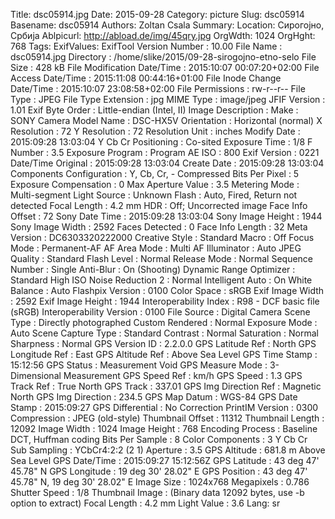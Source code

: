 Title: dsc05914.jpg
Date: 2015-09-28
Category: picture
Slug: dsc05914
Basename: dsc05914
Authors: Zoltan Csala
Summary:
Location: Сирогојно, Србија
Ablpicurl: http://abload.de/img/45qry.jpg
OrgWdth: 1024
OrgHght: 768
Tags:
ExifValues: ExifTool Version Number : 10.00
            File Name : dsc05914.jpg
            Directory : /home/slike/2015/09-28-sirogojno-etno-selo
            File Size : 428 kB
            File Modification Date/Time : 2015:10:07 00:07:20+02:00
            File Access Date/Time : 2015:11:08 00:44:16+01:00
            File Inode Change Date/Time : 2015:10:07 23:08:58+02:00
            File Permissions : rw-r--r--
            File Type : JPEG
            File Type Extension : jpg
            MIME Type : image/jpeg
            JFIF Version : 1.01
            Exif Byte Order : Little-endian (Intel, II)
            Image Description :
            Make : SONY
            Camera Model Name : DSC-HX5V
            Orientation : Horizontal (normal)
            X Resolution : 72
            Y Resolution : 72
            Resolution Unit : inches
            Modify Date : 2015:09:28 13:03:04
            Y Cb Cr Positioning : Co-sited
            Exposure Time : 1/8
            F Number : 3.5
            Exposure Program : Program AE
            ISO : 800
            Exif Version : 0221
            Date/Time Original : 2015:09:28 13:03:04
            Create Date : 2015:09:28 13:03:04
            Components Configuration : Y, Cb, Cr, -
            Compressed Bits Per Pixel : 5
            Exposure Compensation : 0
            Max Aperture Value : 3.5
            Metering Mode : Multi-segment
            Light Source : Unknown
            Flash : Auto, Fired, Return not detected
            Focal Length : 4.2 mm
            HDR : Off; Uncorrected image
            Face Info Offset : 72
            Sony Date Time : 2015:09:28 13:03:04
            Sony Image Height : 1944
            Sony Image Width : 2592
            Faces Detected : 0
            Face Info Length : 32
            Meta Version : DC6303320222000
            Creative Style : Standard
            Macro : Off
            Focus Mode : Permanent-AF
            AF Area Mode : Multi
            AF Illuminator : Auto
            JPEG Quality : Standard
            Flash Level : Normal
            Release Mode : Normal
            Sequence Number : Single
            Anti-Blur : On (Shooting)
            Dynamic Range Optimizer : Standard
            High ISO Noise Reduction 2 : Normal
            Intelligent Auto : On
            White Balance : Auto
            Flashpix Version : 0100
            Color Space : sRGB
            Exif Image Width : 2592
            Exif Image Height : 1944
            Interoperability Index : R98 - DCF basic file (sRGB)
            Interoperability Version : 0100
            File Source : Digital Camera
            Scene Type : Directly photographed
            Custom Rendered : Normal
            Exposure Mode : Auto
            Scene Capture Type : Standard
            Contrast : Normal
            Saturation : Normal
            Sharpness : Normal
            GPS Version ID : 2.2.0.0
            GPS Latitude Ref : North
            GPS Longitude Ref : East
            GPS Altitude Ref : Above Sea Level
            GPS Time Stamp : 15:12:56
            GPS Status : Measurement Void
            GPS Measure Mode : 3-Dimensional Measurement
            GPS Speed Ref : km/h
            GPS Speed : 1.3
            GPS Track Ref : True North
            GPS Track : 337.01
            GPS Img Direction Ref : Magnetic North
            GPS Img Direction : 234.5
            GPS Map Datum : WGS-84
            GPS Date Stamp : 2015:09:27
            GPS Differential : No Correction
            PrintIM Version : 0300
            Compression : JPEG (old-style)
            Thumbnail Offset : 11312
            Thumbnail Length : 12092
            Image Width : 1024
            Image Height : 768
            Encoding Process : Baseline DCT, Huffman coding
            Bits Per Sample : 8
            Color Components : 3
            Y Cb Cr Sub Sampling : YCbCr4:2:2 (2 1)
            Aperture : 3.5
            GPS Altitude : 681.8 m Above Sea Level
            GPS Date/Time : 2015:09:27 15:12:56Z
            GPS Latitude : 43 deg 47' 45.78" N
            GPS Longitude : 19 deg 30' 28.02" E
            GPS Position : 43 deg 47' 45.78" N, 19 deg 30' 28.02" E
            Image Size : 1024x768
            Megapixels : 0.786
            Shutter Speed : 1/8
            Thumbnail Image : (Binary data 12092 bytes, use -b option to extract)
            Focal Length : 4.2 mm
            Light Value : 3.6
Lang: sr

